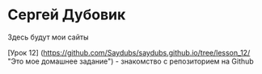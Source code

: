 # Сергей Дубовик
Здесь будут мои сайты

[Урок 12] (https://github.com/Saydubs/saydubs.github.io/tree/lesson_12/ "Это мое домашнее задание") - знакомство с репозиторием на Github
